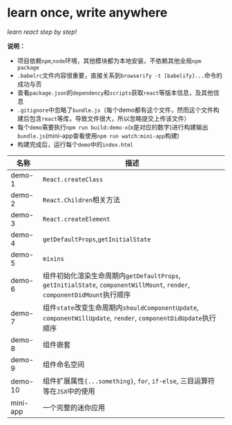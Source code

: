 # learn once, write anywhere

_learn react step by step!_

__说明：__

* 项目依赖`npm`,`node`环境，其他模块都为本地安装，不依赖其他全局`npm package`
* `.babelrc`文件内容很重要，直接关系到`browserify -t [babelify]...`命令的成功与否
* 查看`package.json`的`dependency`和`scripts`获取`react`等版本信息，及其他信息
* `.gitignore`中忽略了`bundle.js`（每个demo都有这个文件，然而这个文件构建后包含`react`等库，导致文件很大，所以忽略提交上传该文件）
* 每个`demo`需要执行`npm run build:demo-x`(x是对应的数字)进行构建输出`bundle.js`(mini-app查看使用`npm run watch:mini-app`构建)
* 构建完成后，运行每个`demo`中的`index.html`

| 名称 | 描述 |
|---|---|
|demo-1|`React.createClass`|
|demo-2|`React.Children`相关方法|
|demo-3|`React.createElement`|
|demo-4|`getDefaultProps`,`getInitialState`|
|demo-5|`mixins`|
|demo-6|组件初始化渲染生命周期内`getDefaultProps`, `getInitialState`, `componentWillMount`, `render`, `componentDidMount`执行顺序|
|demo-7|组件`state`改变生命周期内`shouldComponentUpdate`, `componentWillUpdate`, `render`, `componentDidUpdate`执行顺序|
|demo-8|组件嵌套|
|demo-9|组件命名空间|
|demo-10|组件扩展属性`{...something}`, `for`, `if-else`, 三目运算符等在`JSX`中的使用|
|mini-app|一个完整的迷你应用|